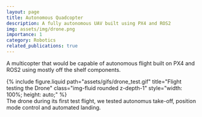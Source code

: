 ```yaml
---
layout: page
title: Autonomous Quadcopter
description: A fully autonomous UAV built using PX4 and ROS2
img: assets/img/drone.png
importance: 1
category: Robotics
related_publications: true
---
```


A multicopter that would be capable of autonomous flight built on PX4 and ROS2 using mostly off the shelf components.

<div class="row justify-content-sm-center">
    <div class="col-sm mt-3 mt-md-0">
        {% include figure.liquid path="assets/gifs/drone_test.gif" title="Flight testing the Drone" class="img-fluid rounded z-depth-1" style="width: 100%; height: auto;" %}
    </div>
</div>
<div class="caption">
    The drone during its first test flight, we tested autonomus take-off, position mode control and automated landing. 
</div>
